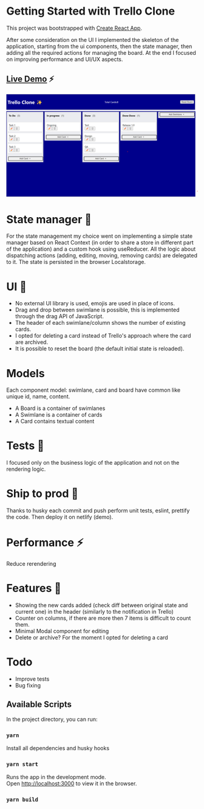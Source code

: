 # Getting Started with Trello Clone

This project was bootstrapped with [Create React App](https://github.com/facebook/create-react-app).

After some consideration on the UI I implemented the skeleton of the application, starting from the ui 
components, then the state manager, then adding all the required actions for managing the board.
At the end I focused on improving performance and UI/UX aspects.

## [Live Demo](https://taupe-lamington-c1e102.netlify.app/) ⚡

![Demo](/demo/demo.png)

# State manager 🏬

For the state management my choice went on implementing a simple state manager based on React Context (in order to share a store in different part of the application) and a custom hook using useReducer.
All the logic about dispatching actions (adding, editing, moving, removing cards) are delegated to it.
The state is persisted in the browser Localstorage.

# UI 🎨

- No external UI library is used, emojis are used in place of icons.
- Drag and drop between swimlane is possible, this is implemented through the drag API of JavaScript.
- The header of each swimlane/column shows the  number of existing cards.
- I opted for deleting a card instead of Trello's approach where the card are archived.
- It is possible to reset the board (the default initial state is reloaded).

# Models

Each component model: swimlane, card and board have common like unique id, name, content.

- A Board is a container of swimlanes
- A Swimlane is a container of cards
- A Card contains textual content

# Tests 🧪

I focused only on the business logic of the application and not on the rendering logic.

# Ship to prod 🚢

Thanks to husky each commit and push perform unit tests, eslint, prettify the code.
Then deploy it on netlify (demo).

# Performance ⚡

Reduce rerendering

# Features 💅

- Showing the new cards added (check diff between original state and current one) in the header (similarly to the notification in Trello)
- Counter on columns, if there are more then 7 items is difficult to count them.
- Minimal Modal component for editing
- Delete or archive? For the moment I opted for deleting a card

# Todo

- Improve tests
- Bug fixing


## Available Scripts

In the project directory, you can run:

### `yarn`

Install all dependencies and husky hooks

### `yarn start`

Runs the app in the development mode.\
Open [http://localhost:3000](http://localhost:3000) to view it in the browser.

### `yarn build`
